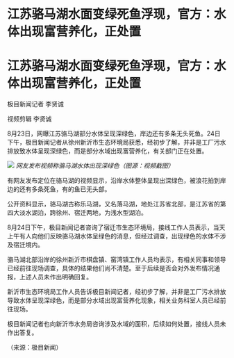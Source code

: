 # 江苏骆马湖水面变绿死鱼浮现，官方：水体出现富营养化，正处置

# 江苏骆马湖水面变绿死鱼浮现，官方：水体出现富营养化，正处置

极目新闻记者 李贤诚

视频剪辑 李贤诚

8月23日，网曝江苏骆马湖部分水体呈现深绿色，岸边还有多条无头死鱼。24日下午，极目新闻记者从徐州新沂市生态环境局获悉，经初步了解，并非是工厂污水排放致水体呈现深绿色，而是部分水域出现富营养化，有关部门正在处置。

![](https://inews.gtimg.com/om_bt/OZ9S1w3aWxc34LKVESUNoQafM31BchOxRQ3D-4eKt8WvEAA/1000)
_网友发布视频称骆马湖水体出现深绿色（图源：视频截图）_

有网友发布定位在骆马湖的视频显示，沿岸水体整体呈现出深绿色，被浪花拍到岸边的还有多条死鱼，有的鱼已无头部。

公开资料显示，骆马湖古称乐马湖，又名落马湖，地处江苏省北部，是江苏省的第四大淡水湖泊，跨徐州、宿迁两地，为浅水型湖泊。

8月24日下午，极目新闻记者咨询了宿迁市生态环境局，接线工作人员表示，当天上午有人向他们反映骆马湖水体呈绿色的消息，但经过调查，出现绿色的水体不涉及宿迁境内。

骆马湖北部沿岸的徐州新沂市棋盘镇、窑湾镇工作人员均表示，有相关同事和领导已经前往现场调查，具体的结果他们尚不清楚。至于后续是否会对外发布情况通报，上述人员未作出明确回复。

新沂市生态环境局工作人员告诉极目新闻记者，经初步了解，并非是工厂污水排放导致水体呈现深绿色，而是部分水域出现富营养化现象，相关业务科室人员已经前往现场。

极目新闻记者也向新沂市水务局咨询涉及水域的面积，后续如何处置，接线人员未作出答复。

（来源：极目新闻）

